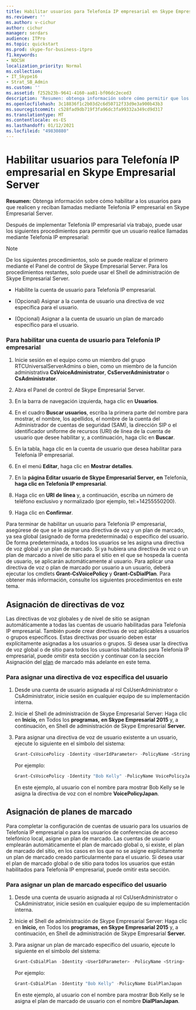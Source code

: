 ```yaml
---
title: Habilitar usuarios para Telefonía IP empresarial en Skype Empresarial Server
ms.reviewer: ''
ms.author: v-cichur
author: cichur
manager: serdars
audience: ITPro
ms.topic: quickstart
ms.prod: skype-for-business-itpro
f1.keywords:
- NOCSH
localization_priority: Normal
ms.collection:
- IT_Skype16
- Strat_SB_Admin
ms.custom: ''
ms.assetid: f252b23b-9641-4160-aa81-bf06dc2eced3
description: 'Resumen: obtenga información sobre cómo permitir que los usuarios realicen y reciban llamadas mediante Telefonía IP empresarial en Skype Empresarial Server.'
ms.openlocfilehash: 3c18836f1c2b03d2c6d50712f33d9e3a900b43b3
ms.sourcegitcommit: c528fad9db719f3fa96dc3fa99332a349cd9d317
ms.translationtype: MT
ms.contentlocale: es-ES
ms.lasthandoff: 01/12/2021
ms.locfileid: "49830880"
---
```

# <a name="enable-users-for-enterprise-voice-in-skype-for-business-server"></a>Habilitar usuarios para Telefonía IP empresarial en Skype Empresarial Server
 
**Resumen:** Obtenga información sobre cómo habilitar a los usuarios para que realicen y reciban llamadas mediante Telefonía IP empresarial en Skype Empresarial Server.
  
Después de implementar Telefonía IP empresarial vía trabajo, puede usar los siguientes procedimientos para permitir que un usuario realice llamadas mediante Telefonía IP empresarial:
  
> [!NOTE]
> De los siguientes procedimientos, solo se puede realizar el primero mediante el Panel de control de Skype Empresarial Server. Para los procedimientos restantes, solo puede usar el Shell de administración de Skype Empresarial Server. 
  
- Habilite la cuenta de usuario para Telefonía IP empresarial.
    
- (Opcional) Asignar a la cuenta de usuario una directiva de voz específica para el usuario.
    
- (Opcional) Asignar a la cuenta de usuario un plan de marcado específico para el usuario.
    
### <a name="to-enable-a-user-account-for-enterprise-voice"></a>Para habilitar una cuenta de usuario para Telefonía IP empresarial

1. Inicie sesión en el equipo como un miembro del grupo RTCUniversalServerAdmins o bien, como un miembro de la función administrativa **CsVoiceAdministrator**, **CsServerAdministrator** o **CsAdministrator**.
    
2. Abra el Panel de control de Skype Empresarial Server.
    
3. En la barra de navegación izquierda, haga clic en **Usuarios**.
    
4. En el cuadro **Buscar usuarios**, escriba la primera parte del nombre para mostrar, el nombre, los apellidos, el nombre de la cuenta del Administrador de cuentas de seguridad (SAM), la dirección SIP o el identificador uniforme de recursos (URI) de línea de la cuenta de usuario que desee habilitar y, a continuación, haga clic en **Buscar**.
    
5. En la tabla, haga clic en la cuenta de usuario que desea habilitar para Telefonía IP empresarial.
    
6. En el menú **Editar**, haga clic en **Mostrar detalles**.
    
7. En la **página Editar usuario de Skype Empresarial Server,** **en** Telefonía, **haga clic en Telefonía IP empresarial**.
    
8. Haga clic en **URI de línea** y, a continuación, escriba un número de teléfono exclusivo y normalizado (por ejemplo, tel:+14255550200).
    
9. Haga clic en **Confirmar**.
    
Para terminar de habilitar un usuario para Telefonía IP empresarial, asegúrese de que se le asigne una directiva de voz y un plan de marcado, ya sea global (asignado de forma predeterminada) o específico del usuario. De forma predeterminada, a todos los usuarios se les asigna una directiva de voz global y un plan de marcado. Si ya hubiera una directiva de voz o un plan de marcado a nivel de sitio para el sitio en el que se hospeda la cuenta de usuario, se aplicarán automáticamente al usuario. Para aplicar una directiva de voz o plan de marcado por usuario a un usuario, deberá ejecutar los cmdlets **Grant-CsVoicePolicy** y **Grant-CsDialPlan**. Para obtener más información, consulte los siguientes procedimientos en este tema.
## <a name="voice-policy-assignment"></a>Asignación de directivas de voz

Las directivas de voz globales y de nivel de sitio se asignan automáticamente a todas las cuentas de usuario habilitadas para Telefonía IP empresarial. También puede crear directivas de voz aplicables a usuarios o grupos específicos. Estas directivas por usuario deben estar explícitamente asignadas a los usuarios o grupos. Si desea usar la directiva de voz global o de sitio para todos los usuarios habilitados para Telefonía IP empresarial, puede omitir esta sección y continuar con la sección Asignación del [plan](enable-users-for-enterprise-voice.md#BKMK_DialPlanAssignment) de marcado más adelante en este tema.
  
### <a name="to-assign-a-user-specific-voice-policy"></a>Para asignar una directiva de voz específica del usuario

1. Desde una cuenta de usuario asignada al rol CsUserAdministrator o CsAdministrator, inicie sesión en cualquier equipo de su implementación interna.
    
2. Inicie el Shell de administración de Skype Empresarial Server: Haga clic en **Inicio,** en Todos los **programas,** **en Skype Empresarial 2015** y, a continuación, en Shell de administración de Skype Empresarial **Server.**
    
3. Para asignar una directiva de voz de usuario existente a un usuario, ejecute lo siguiente en el símbolo del sistema:
    
   ```powershell
   Grant-CsVoicePolicy -Identity <UserIdParameter> -PolicyName <String>
   ```

    Por ejemplo:
    
   ```powershell
   Grant-CsVoicePolicy -Identity "Bob Kelly" -PolicyName VoicePolicyJapan
   ```

    En este ejemplo, al usuario con el nombre para mostrar Bob Kelly se le asigna la directiva de voz con el nombre **VoicePolicyJapan**.
    
## <a name="dial-plan-assignment"></a>Asignación de planes de marcado
<a name="BKMK_DialPlanAssignment"> </a>

Para completar la configuración de cuentas de usuario para los usuarios de Telefonía IP empresarial o para los usuarios de conferencias de acceso telefónico local, asigne un plan de marcado. Las cuentas de usuario emplearán automáticamente el plan de marcado global o, si existe, el plan de marcado del sitio, en los casos en los que no se asigne explícitamente un plan de marcado creado particularmente para el usuario. Si desea usar el plan de marcado global o de sitio para todos los usuarios que están habilitados para Telefonía IP empresarial, puede omitir esta sección.
  
### <a name="to-assign-a-user-specific-dial-plan"></a>Para asignar un plan de marcado específico del usuario

1. Desde una cuenta de usuario asignada al rol CsUserAdministrator o CsAdministrator, inicie sesión en cualquier equipo de su implementación interna.
    
2. Inicie el Shell de administración de Skype Empresarial Server: Haga clic en **Inicio,** en Todos los **programas,** **en Skype Empresarial 2015** y, a continuación, en Shell de administración de Skype Empresarial **Server.**
    
3. Para asignar un plan de marcado específico del usuario, ejecute lo siguiente en el símbolo del sistema:
    
   ```powershell
   Grant-CsDialPlan -Identity <UserIdParameter> -PolicyName <String>
   ```

    Por ejemplo:
    
   ```powershell
   Grant-CsDialPlan -Identity "Bob Kelly" -PolicyName DialPlanJapan
   ```

    En este ejemplo, al usuario con el nombre para mostrar Bob Kelly se le asigna el plan de marcado de usuario con el nombre **DialPlanJapan**.
    

